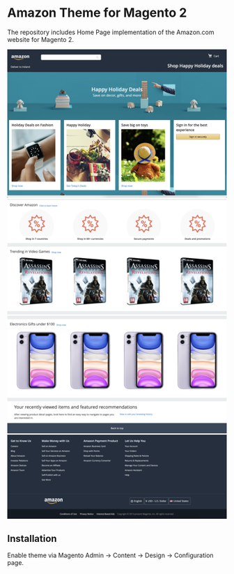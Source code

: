 # Amazon Theme for Magento 2

The repository includes Home Page implementation of the Amazon.com website for Magento 2.

![Amazon Theme](docs/amazon-theme.png)
![Amazon Theme](docs/discover.png)
![Amazon Theme](docs/gifts.png)
![Amazon Theme](docs/footer.png)

## Installation

Enable theme via Magento Admin -> Content -> Design -> Configuration page.
